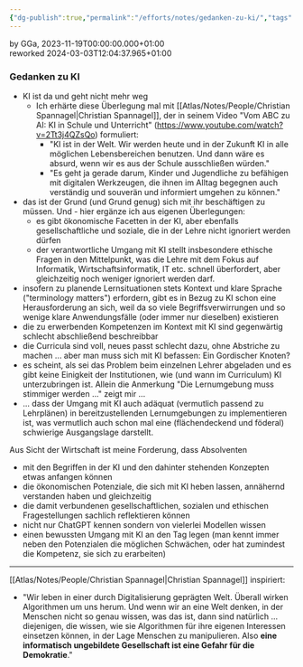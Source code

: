 ```yaml
---
{"dg-publish":true,"permalink":"/efforts/notes/gedanken-zu-ki/","tags":["class/outcome"],"noteIcon":""}
---
```


by GGa, 2023-11-19T00:00:00.000+01:00  
reworked 2024-03-03T12:04:37.965+01:00

### Gedanken zu KI

- KI ist da und geht nicht mehr weg
	- Ich erhärte diese Überlegung mal mit [[Atlas/Notes/People/Christian Spannagel\|Christian Spannagel]], der in seinem Video "Vom ABC zu AI: KI in Schule und Unterricht" (https://www.youtube.com/watch?v=2Tt3j4QZsQo) formuliert:
		- "KI ist in der Welt. Wir werden heute und in der Zukunft KI in alle möglichen Lebensbereichen benutzen. Und dann wäre es absurd, wenn wir es aus der Schule ausschließen würden."
		- "Es geht ja gerade darum, Kinder und Jugendliche zu befähigen mit digitalen Werkzeugen, die ihnen im Alltag begegnen auch verständig und souverän und informiert umgehen zu können."
- das ist der Grund (und Grund genug) sich mit ihr beschäftigen zu müssen. Und - hier ergänze ich aus eigenen Überlegungen:
	- es gibt ökonomische Facetten in der KI, aber ebenfalls gesellschaftliche und soziale, die in der Lehre nicht ignoriert werden dürfen
	- der verantwortliche Umgang mit KI stellt insbesondere ethische Fragen in den Mittelpunkt, was die Lehre mit dem Fokus auf Informatik, Wirtschaftsinformatik, IT etc. schnell überfordert, aber gleichzeitig noch weniger ignoriert werden darf.
- insofern zu planende Lernsituationen stets Kontext und klare Sprache ("terminology matters") erfordern, gibt es in Bezug zu KI schon eine Herausforderung an sich, weil da so viele Begriffsverwirrungen und so wenige klare Anwendungsfälle (oder immer nur dieselben) existieren
- die zu erwerbenden Kompetenzen im Kontext mit KI sind gegenwärtig schlecht abschließend beschreibbar
- die Curricula sind voll, neues passt schlecht dazu, ohne Abstriche zu machen ... aber man muss sich mit KI befassen: Ein Gordischer Knoten?
- es scheint, als sei das Problem beim einzelnen Lehrer abgeladen und es gibt keine Einigkeit der Institutionen, wie (und wann im Curriculum) KI unterzubringen ist. Allein die Anmerkung "Die Lernumgebung muss stimmiger werden ..." zeigt mir ...
- ... dass der Umgang mit KI auch adäquat (vermutlich passend zu Lehrplänen) in bereitzustellenden Lernumgebungen zu implementieren ist, was vermutlich auch schon mal eine (flächendeckend und föderal) schwierige Ausgangslage darstellt.

Aus Sicht der Wirtschaft ist meine Forderung, dass Absolventen
- mit den Begriffen in der KI und den dahinter stehenden Konzepten etwas anfangen können
- die ökonomischen Potenziale, die sich mit KI heben lassen, annähernd verstanden haben und gleichzeitig
- die damit verbundenen gesellschaftlichen, sozialen und ethischen Fragestellungen sachlich reflektieren können
- nicht nur ChatGPT kennen sondern von vielerlei Modellen wissen
- einen bewussten Umgang mit KI an den Tag legen (man kennt immer neben den Potenzialen die möglichen Schwächen, oder hat zumindest die Kompetenz, sie sich zu erarbeiten)

---
[[Atlas/Notes/People/Christian Spannagel\|Christian Spannagel]] inspiriert:
- "Wir leben in einer durch Digitalisierung geprägten Welt. Überall wirken Algorithmen um uns herum. Und wenn wir an eine Welt denken, in der Menschen nicht so genau wissen, was das ist, dann sind natürlich ... diejenigen, die wissen, wie sie Algorithmen für ihre eigenen Interessen einsetzen können, in der Lage Menschen zu manipulieren. Also **eine informatisch ungebildete Gesellschaft ist eine Gefahr für die Demokratie**."

